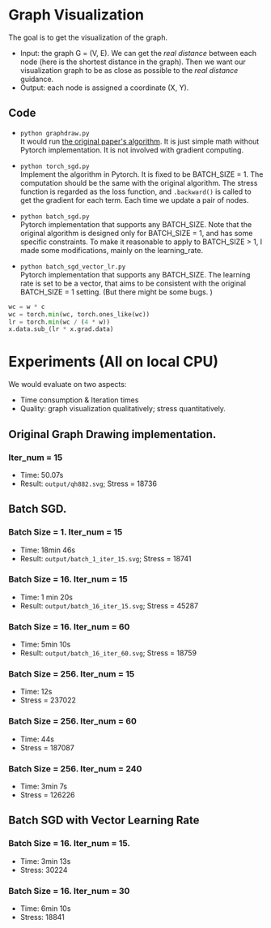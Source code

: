 # Graph Visualization
The goal is to get the visualization of the graph.
- Input: the graph G = (V, E). We can get the *real distance* between each node (here is the shortest distance in the graph). Then we want our visualization graph to be as close as possible to the *real distance* guidance. 
- Output: each node is assigned a coordinate (X, Y). 


## Code
- `python graphdraw.py`    
It would run [the original paper's algorithm](https://github.com/jxz12/s_gd2/blob/master/jupyter/main.ipynb). It is just simple math without Pytorch implementation. It is not involved with gradient computing. 

- `python torch_sgd.py`     
Implement the algorithm in Pytorch. It is fixed to be BATCH_SIZE = 1. The computation should be the same with the original algorithm. The stress function is regarded as the loss function, and `.backward()` is called to get the gradient for each term. Each time we update a pair of nodes. 

- `python batch_sgd.py`     
Pytorch implementation that supports any BATCH_SIZE. Note that the original algorithm is designed only for BATCH_SIZE = 1, and has some specific constraints. To make it reasonable to apply to BATCH_SIZE > 1, I made some modifications, mainly on the learning_rate. 

- `python batch_sgd_vector_lr.py`       
Pytorch implementation that supports any BATCH_SIZE. The learning rate is set to be a vector, that aims to be consistent with the original BATCH_SIZE = 1 setting. (But there might be some bugs. )

```python
wc = w * c
wc = torch.min(wc, torch.ones_like(wc))
lr = torch.min(wc / (4 * w))
x.data.sub_(lr * x.grad.data)
```

# Experiments (All on local CPU)
We would evaluate on two aspects:
- Time consumption & Iteration times
- Quality: graph visualization qualitatively; stress quantitatively. 

## Original Graph Drawing implementation.
### Iter_num = 15
- Time: 50.07s
- Result: `output/qh882.svg`; Stress = 18736

## Batch SGD. 
### Batch Size = 1. Iter_num = 15
- Time: 18min 46s
- Result: `output/batch_1_iter_15.svg`; Stress = 18741

### Batch Size = 16. Iter_num = 15
- Time: 1 min 20s
- Result: `output/batch_16_iter_15.svg`; Stress = 45287

### Batch Size = 16. Iter_num = 60
- Time: 5min 10s
- Result: `output/batch_16_iter_60.svg`; Stress = 18759

### Batch Size = 256. Iter_num = 15
- Time: 12s
- Stress = 237022

### Batch Size = 256. Iter_num = 60
- Time: 44s
- Stress = 187087

### Batch Size = 256. Iter_num = 240
- Time: 3min 7s
- Stress = 126226

## Batch SGD with Vector Learning Rate
### Batch Size = 16. Iter_num = 15. 
- Time: 3min 13s
- Stress: 30224

### Batch Size = 16. Iter_num = 30
- Time: 6min 10s
- Stress: 18841